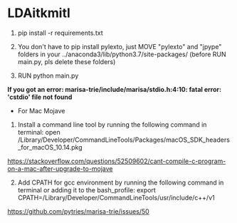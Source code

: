# LDAitkmitl

1. pip install -r requirements.txt

2. You don't have to pip install pylexto, just MOVE "pylexto" and "jpype" folders in your ../anaconda3/lib/python3.7/site-packages/ (before RUN main.py, pls delete these folders)

3. RUN python main.py


<b>If you got an error: marisa-trie/include/marisa/stdio.h:4:10: fatal error: 'cstdio' file not found</b>

* For Mac Mojave

1. Install a command line tool by running the following command in terminal: open /Library/Developer/CommandLineTools/Packages/macOS_SDK_headers_for_macOS_10.14.pkg

https://stackoverflow.com/questions/52509602/cant-compile-c-program-on-a-mac-after-upgrade-to-mojave

2. Add CPATH for gcc environment by running the following command in terminal or adding it to the bash_profile: export CPATH=/Library/Developer/CommandLineTools/usr/include/c++/v1

https://github.com/pytries/marisa-trie/issues/50
